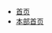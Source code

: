 <!-- docs/classic_system/backend/_sidebar.md -->
- [首页](README.md, "文档首页")
- [本部首页](/classic_system/backend/README.md, "本部首页")

